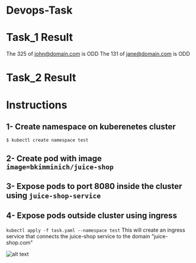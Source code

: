# Devops-Task

# Task_1 Result
The 325 of john@domain.com is ODD
The 131 of jane@domain.com is ODD

# Task_2 Result
# Instructions
## 1- Create namespace on kuberenetes cluster
```$ kubectl create namespace test```
## 2- Create pod with image ```image=bkimminich/juice-shop```

## 3- Expose pods to port 8080 inside the cluster using ```juice-shop-service```

## 4- Expose pods outside cluster using ingress 
```kubectl apply -f task.yaml --namespace test```
This will create an ingress service that connects the juice-shop service to the domain "juice-shop.com" 

![alt text](./img.png)